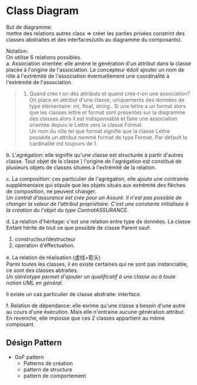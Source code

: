 # Class Diagram

But de diagramme:    
mettre des relations autres class => créer les parties privées constrint des classes abstraites et des interfaces(utils au diagramme du composants).

Notation:   
On utilise 6 relations possibles.   
a. Association orientée: elle amène le génération d'un attribut dans la classe placée à l'origine de l'association. Le concepteur édoit ajouter un nom de rôle à l'extrémité de l'association éventuellement une coordinalité à l'extrémité de l'association.

> 1. Quand crée t on des attributs et quand crée-t-on une association?   
On place en attribut d'une classe, uniquements des données de type élémentaire: int, float, string..
Si une lettre a un format alors que les classes lettre et format sont présentes sur la diagramme des classes alors il est indispensable et faire une association orientée depuis le Lettre vers la classe Format.  
Un nom du rôle tel que format signifie que la classe Lettre possède un attribut nommé format de type Format. Par défault la cardinalité est toujours de 1.

b. L'agrégation: elle signifie qu'une classe est structurée à partir d'autres classe. Tout objet de la classe ) l'origine de l'agrégation est constitué de plusieurs objets de classes situées à l'extrémité de la relation.

c. La composition: ces particulier de l'agrégation, elle ajoute une contrainte supplémentaire qui stipule que les objets situés aux extrémité des flèches de composition, ne peuvent changer.   
_Un contrat d'assurance est crée pour un Assuré. Il n'est pas possible de changer la valeur de l'attribut propriétaire. C'est une constante initialisée à la création du l'objet du type ContratASSURANCE._

d. La relation d'héritage: c'est une relation entre type de données. La classe Enfant hérite de tout ce que possible de classe Parent sauf:
  1. constructeur/destructeur
  2. operation d'éffectuation.

e. La relation de réalisation.(虚线+箭头)   
Parmi toutes les classes, il en existe certaines qui ne sont pas instanciable, ce sont des classes abtraites.    
_Un stéréotype permet d'ajouter un qualificatif à une classe ou à toute notion UML en général._

Il existe un cas particulier de classe abstraite: interface.

f. Relation de dépendance: elle exrime qu'une classe a besoin d'une autre au cours d'une éxécution. Mais elle n'entraine aucune génération attribut. En revenche, elle imposse que ces 2 classes appartient au même composant.   

## Désign Pattern
- GoF pattern
  - Patterns de création
  - pattern de structure
  - pattern de comportement
